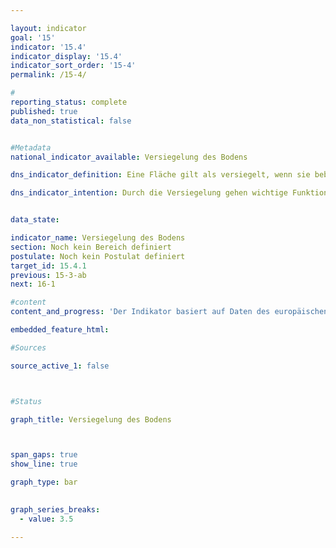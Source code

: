 ```yaml
---

layout: indicator        
goal: '15'        
indicator: '15.4'        
indicator_display: '15.4'        
indicator_sort_order: '15-4'        
permalink: /15-4/               

#
reporting_status: complete        
published: true        
data_non_statistical: false        


#Metadata        
national_indicator_available: Versiegelung des Bodens        

dns_indicator_definition: Eine Fläche gilt als versiegelt, wenn sie bebaut, betoniert, asphaltiert, gepflastert oder auf andere Art langfristig befestigt ist. Der Indikator gibt den Anteil der versiegelten Fläche an der Gesamtfläche Deutschlands wieder.        

dns_indicator_intention: Durch die Versiegelung gehen wichtige Funktionen des Bodens wie die Wasserdurchlässigkeit und Fruchtbarkeit verloren. <br><br>Versiegelte Flächen können Regenwasser weit weniger gut aufnehmen als unversiegelte Flächen, was zu einem geringen Grundwasservorrat führt und bei Starkregenereignissen das Risiko von lokalen Überschwemmungen steigert. Werden Böden dauerhaft von Luft und Wasser abgeschlossen, wird außerdem die Bodenfauna gestört, die eine wichtige Funktion für die Neubildung von fruchtbaren Böden darstellt. Ziel der Bundesregierung ist es daher den Versiegelungsgrad bis 20XXX auf YY %Y zu senken.


data_state:       

indicator_name: Versiegelung des Bodens
section: Noch kein Bereich definiert        
postulate: Noch kein Postulat definiert      
target_id: 15.4.1     
previous: 15-3-ab        
next: 16-1        

#content         
content_and_progress: 'Der Indikator basiert auf Daten des europäischen Copernicus-Programms zum Versiegelungsgrad. Zur Erstellung dieses Datensatzes werden Satellitendaten automatisiert ausgewertet und für jede betrachtete Flächenzelle der Anteil der versiegelten Fläche berechnet und anschließend der entsprechende Mittelwert gebildet. In diesen Datensatz fließen also keine Informationen aus Katastern oder ähnlichen Quellen ein, sondern er basiert ausschließlich auf Informationen, die sich aus der Fernerkundung der Erdoberfläche ableiten lassen. Dies kann beispielsweise bei der Berechnung des Versiegelungsgrades von Straßen unter einem geschlossenen Kronendach zu Fehlern führen.<br><br>Die Daten zum Versiegelungsgrad liegen flächendeckend für ganz Deutschland vor. Somit lässt sich der Indikator entweder für das ganze Bundesgebiet oder speziell für städtische Gebiete berechnen. Auch eine Aufschlüsselung des Versiegelungsgrades nach bestimmten Flächentypen wie Wohngebiete oder Industrieflächen ist möglich.<br><br>Der Versiegelungsgrad des Bodens ist von 4,218 % im Jahr 2006 auf 4,31 % im Jahr 2015 gestiegen. Für das Jahr 2018 ergab sich ein Wert von 5,219 %. Dies stellt einen signifikanten Anstieg um 0,987 Prozentpunkte dar. Gegenüber den früheren Zeiträumen standen 2018 erstmals vollständig höher aufgelöste Sentinel-Zeitreihen zur Verfügung, so dass die räumliche Auflösung der HRL-Produkte von Zellen mit einer Kantenlänge von 20 auf 10 Meter deutlich verbessert wurde. Somit kann die Bodenversiegelung räumlich detaillierter und realistischer abgebildet werden. Ein direkter inhaltlicher Vergleich der Daten von 2018 mit denen der vorangegangenen Berichtsjahre ist dadurch aber nicht sinnvoll möglich.'        

embedded_feature_html:        

#Sources        

source_active_1: false



#Status        

graph_title: Versiegelung des Bodens



span_gaps: true        
show_line: true        

graph_type: bar        
    

graph_series_breaks:
  - value: 3.5

---
```

